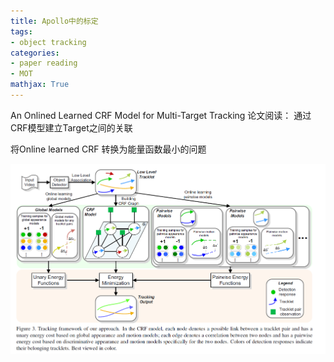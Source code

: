 ```yaml
---
title: Apollo中的标定
tags:
- object tracking
categories:
- paper reading
- MOT
mathjax: True
---
```


An Onlined Learned CRF Model for Multi-Target Tracking 论文阅读：
通过CRF模型建立Target之间的关联

<!--more-->

将Online learned CRF 转换为能量函数最小的问题

![image-20200306210730340](an-online-learned-crf\image-20200306210730340.png)